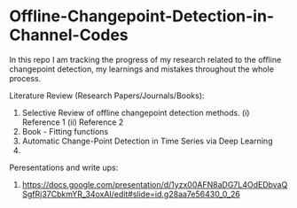 # Offline-Changepoint-Detection-in-Channel-Codes
In this repo I am tracking the progress of my research related to the offline changepoint detection, my learnings and mistakes throughout the whole process. 


Literature Review (Research Papers/Journals/Books): 
1. Selective Review of offline changepoint detection methods.
    (i) Reference 1
   (ii) Reference 2
3. Book - Fitting functions
4. Automatic Change-Point Detection in Time Series via Deep Learning
5. 




Peresentations and write ups: 
1. https://docs.google.com/presentation/d/1yzx00AFN8aDG7L4OdEDbvaQSgfRj37CbkmYR_34oxAI/edit#slide=id.g28aa7e56430_0_26

